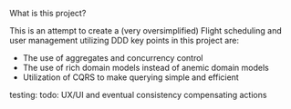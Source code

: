 What is this project? 

This is an attempt to create a (very oversimplified) Flight scheduling and user management utilizing DDD
key points in this project are: 
* The use of aggregates and concurrency control
* The use of rich domain models instead of anemic domain models
* Utilization of CQRS to make querying simple and efficient

testing: 
todo: 
    UX/UI and eventual consistency compensating actions
